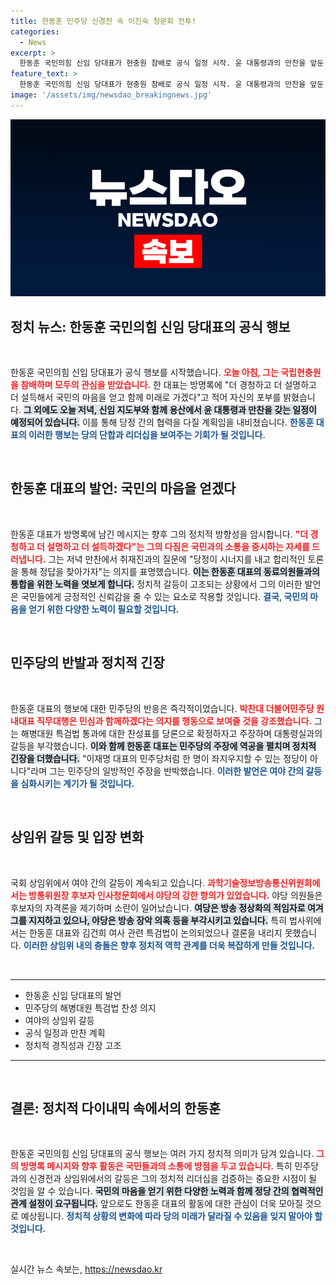 ```yaml
---
title: 한동훈 민주당 신경전 속 이진숙 청문회 전투!
categories:
  - News
excerpt: >
  한동훈 국민의힘 신임 당대표가 현충원 참배로 공식 일정 시작. 윤 대통령과의 만찬을 앞둔 한 대표, 더 경청하고 설득할 것 강조. 민주당과의 강력한 신경전 펼치는 가운데, 여야 충돌로 국회가 뜨겁다! 클릭하여 자세한 내용을 확인하세요!
feature_text: >
  한동훈 국민의힘 신임 당대표가 현충원 참배로 공식 일정 시작. 윤 대통령과의 만찬을 앞둔 한 대표, 더 경청하고 설득할 것 강조. 민주당과의 강력한 신경전 펼치는 가운데, 여야 충돌로 국회가 뜨겁다! 클릭하여 자세한 내용을 확인하세요!
image: '/assets/img/newsdao_breakingnews.jpg'
---
```


<p><img src="/assets/img/newsdao_breakingnews.jpg" alt="flaretime 속보" /></p>

<h2 data-ke-size="size26">정치 뉴스: 한동훈 국민의힘 신임 당대표의 공식 행보</h2>

<p data-ke-size="size16">&nbsp;</p>

<p>한동훈 국민의힘 신임 당대표가 공식 행보를 시작했습니다. <b><span style="color: #ee2323;">오늘 아침, 그는 국립현충원을 참배하며 모두의 관심을 받았습니다.</span></b> 한 대표는 방명록에 "더 경청하고 더 설명하고 더 설득해서 국민의 마음을 얻고 함께 미래로 가겠다"고 적어 자신의 포부를 밝혔습니다. <b><span style="background-color: #21538527;">그 외에도 오늘 저녁, 신임 지도부와 함께 용산에서 윤 대통령과 만찬을 갖는 일정이 예정되어 있습니다.</span></b> 이를 통해 당정 간의 협력을 다질 계획임을 내비쳤습니다. <b><span style="color: #1a5490;">한동훈 대표의 이러한 행보는 당의 단합과 리더십을 보여주는 기회가 될 것입니다.</span></b></p>

<p data-ke-size="size16">&nbsp;</p>

<h2 data-ke-size="size26">한동훈 대표의 발언: 국민의 마음을 얻겠다</h2>

<p data-ke-size="size16">&nbsp;</p>

<p>한동훈 대표가 방명록에 남긴 메시지는 향후 그의 정치적 방향성을 암시합니다. <b><span style="color: #ee2323;">"더 경청하고 더 설명하고 더 설득하겠다"는 그의 다짐은 국민과의 소통을 중시하는 자세를 드러냅니다.</span></b> 그는 저녁 만찬에서 취재진과의 질문에 "당정이 시너지를 내고 합리적인 토론을 통해 정답을 찾아가자"는 의지를 표명했습니다. <b><span style="background-color: #21538527;">이는 한동훈 대표의 동료의원들과의 통합을 위한 노력을 엿보게 합니다.</span></b> 정치적 갈등이 고조되는 상황에서 그의 이러한 발언은 국민들에게 긍정적인 신뢰감을 줄 수 있는 요소로 작용할 것입니다. <b><span style="color: #1a5490;">결국, 국민의 마음을 얻기 위한 다양한 노력이 필요할 것입니다.</span></b></p>

<p data-ke-size="size16">&nbsp;</p>

<h2 data-ke-size="size26">민주당의 반발과 정치적 긴장</h2>

<p data-ke-size="size16">&nbsp;</p>

<p>한동훈 대표의 행보에 대한 민주당의 반응은 즉각적이었습니다. <b><span style="color: #ee2323;">박찬대 더불어민주당 원내대표 직무대행은 민심과 함께하겠다는 의지를 행동으로 보여줄 것을 강조했습니다.</span></b> 그는 해병대원 특검법 통과에 대한 찬성표를 당론으로 확정하자고 주장하며 대통령실과의 갈등을 부각했습니다. <b><span style="background-color: #21538527;">이와 함께 한동훈 대표는 민주당의 주장에 역공을 펼치며 정치적 긴장을 더했습니다.</span></b> "이재명 대표의 민주당처럼 한 명이 좌지우지할 수 있는 정당이 아니다"라며 그는 민주당의 일방적인 주장을 반박했습니다. <b><span style="color: #1a5490;">이러한 발언은 여야 간의 갈등을 심화시키는 계기가 될 것입니다.</span></b></p>

<p data-ke-size="size16">&nbsp;</p>

<h2 data-ke-size="size26">상임위 갈등 및 입장 변화</h2>

<p data-ke-size="size16">&nbsp;</p>

<p>국회 상임위에서 여야 간의 갈등이 계속되고 있습니다. <b><span style="color: #ee2323;">과학기술정보방송통신위원회에서는 방통위원장 후보자 인사청문회에서 야당의 강한 항의가 있었습니다.</span></b> 야당 의원들은 후보자의 자격론을 제기하며 소란이 일어났습니다. <b><span style="background-color: #21538527;">여당은 방송 정상화의 적임자로 여겨 그를 지지하고 있으나, 야당은 방송 장악 의혹 등을 부각시키고 있습니다.</span></b> 특히 법사위에서는 한동훈 대표와 김건희 여사 관련 특검법이 논의되었으나 결론을 내리지 못했습니다. <b><span style="color: #1a5490;">이러한 상임위 내의 충돌은 향후 정치적 역학 관계를 더욱 복잡하게 만들 것입니다.</span></b></p>

<p data-ke-size="size16">&nbsp;</p>

<hr/>

<ul>
  <li>한동훈 신임 당대표의 발언</li>
  <li>민주당의 해병대원 특검법 찬성 의지</li>
  <li>여야의 상임위 갈등</li>
  <li>공식 일정과 만찬 계획</li>
  <li>정치적 경직성과 긴장 고조</li>
</ul>

<hr/>

<p data-ke-size="size16">&nbsp;</p>

<h2 data-ke-size="size26">결론: 정치적 다이내믹 속에서의 한동훈</h2>

<p data-ke-size="size16">&nbsp;</p>

<p>한동훈 국민의힘 신임 당대표의 공식 행보는 여러 가지 정치적 의미가 담겨 있습니다. <b><span style="color: #ee2323;">그의 방명록 메시지와 향후 활동은 국민들과의 소통에 방점을 두고 있습니다.</span></b> 특히 민주당과의 신경전과 상임위에서의 갈등은 그의 정치적 리더십을 검증하는 중요한 시점이 될 것임을 알 수 있습니다. <b><span style="background-color: #21538527;">국민의 마음을 얻기 위한 다양한 노력과 함께 정당 간의 협력적인 관계 설정이 요구됩니다.</span></b> 앞으로도 한동훈 대표의 활동에 대한 관심이 더욱 모아질 것으로 예상됩니다. <b><span style="color: #1a5490;">정치적 상황의 변화에 따라 당의 미래가 달라질 수 있음을 잊지 말아야 할 것입니다.</span></b> </p>

<p data-ke-size="size16">&nbsp;</p>
실시간 뉴스 속보는, <a href="https://newsdao.kr" rel="dofollow">https://newsdao.kr</a>


